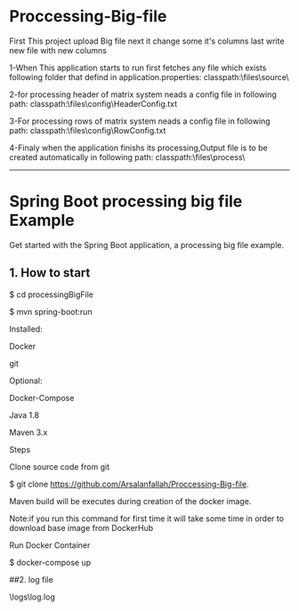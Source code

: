 # Proccessing-Big-file
First  This project upload  Big file next it change some it's columns last write new file with new columns



1-When This application starts to run first fetches any file which exists following folder that defind in application.properties:
classpath:\\files\\source\\

2-for processing header of matrix system neads a config file in following path:
classpath:\\files\\config\\HeaderConfig.txt

3-For processing rows of matrix system neads a config file in following path:
classpath:\\files\\config\\RowConfig.txt


4-Finaly when the application finishs its processing,Output file is to be created automatically in following path:
classpath:\\files\\process\\


----------------------------------------------------------------------
# Spring Boot processing big file Example
Get started with the Spring Boot application, a processing big file example.



## 1. How to start

$ cd processingBigFile


$ mvn spring-boot:run

Installed:

Docker

git

Optional:

Docker-Compose

Java 1.8

Maven 3.x

Steps

Clone source code from git

$ git clone https://github.com/Arsalanfallah/Proccessing-Big-file.


Maven build will be executes during creation of the docker image.

Note:if you run this command for first time it will take some time in order to download base image from DockerHub

Run Docker Container

$ docker-compose up

##2. log file

  \logs\log.log























